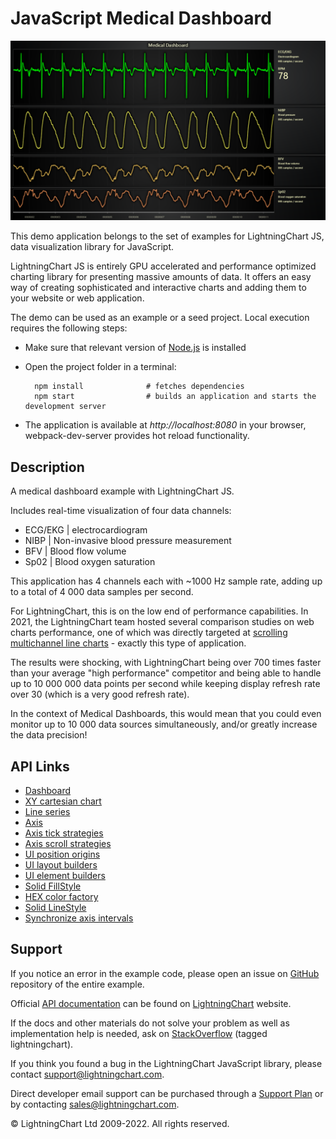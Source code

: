 # JavaScript Medical Dashboard

![JavaScript Medical Dashboard](dashboardMedical-darkGold.png)

This demo application belongs to the set of examples for LightningChart JS, data visualization library for JavaScript.

LightningChart JS is entirely GPU accelerated and performance optimized charting library for presenting massive amounts of data. It offers an easy way of creating sophisticated and interactive charts and adding them to your website or web application.

The demo can be used as an example or a seed project. Local execution requires the following steps:

-   Make sure that relevant version of [Node.js](https://nodejs.org/en/download/) is installed
-   Open the project folder in a terminal:

          npm install              # fetches dependencies
          npm start                # builds an application and starts the development server

-   The application is available at _http://localhost:8080_ in your browser, webpack-dev-server provides hot reload functionality.


## Description

A medical dashboard example with LightningChart JS.

Includes real-time visualization of four data channels:

-   ECG/EKG | electrocardiogram
-   NIBP | Non-invasive blood pressure measurement
-   BFV | Blood flow volume
-   Sp02 | Blood oxygen saturation

This application has 4 channels each with ~1000 Hz sample rate, adding up to a total of 4 000 data samples per second.

For LightningChart, this is on the low end of performance capabilities.
In 2021, the LightningChart team hosted several comparison studies on web charts performance, one of which was directly targeted at [scrolling multichannel line charts](https://lightningchart.com/javascript-charts-performance-comparison/) - exactly this type of application.

The results were shocking, with LightningChart being over 700 times faster than your average "high performance" competitor and being able to handle up to 10 000 000 data points per second while keeping display refresh rate over 30 (which is a very good refresh rate).

In the context of Medical Dashboards, this would mean that you could even monitor up to 10 000 data sources simultaneously, and/or greatly increase the data precision!


## API Links

* [Dashboard]
* [XY cartesian chart]
* [Line series]
* [Axis]
* [Axis tick strategies]
* [Axis scroll strategies]
* [UI position origins]
* [UI layout builders]
* [UI element builders]
* [Solid FillStyle]
* [HEX color factory]
* [Solid LineStyle]
* [Synchronize axis intervals]


## Support

If you notice an error in the example code, please open an issue on [GitHub][0] repository of the entire example.

Official [API documentation][1] can be found on [LightningChart][2] website.

If the docs and other materials do not solve your problem as well as implementation help is needed, ask on [StackOverflow][3] (tagged lightningchart).

If you think you found a bug in the LightningChart JavaScript library, please contact support@lightningchart.com.

Direct developer email support can be purchased through a [Support Plan][4] or by contacting sales@lightningchart.com.

[0]: https://github.com/Arction/
[1]: https://lightningchart.com/lightningchart-js-api-documentation/
[2]: https://lightningchart.com
[3]: https://stackoverflow.com/questions/tagged/lightningchart
[4]: https://lightningchart.com/support-services/

© LightningChart Ltd 2009-2022. All rights reserved.


[Dashboard]: https://lightningchart.com/js-charts/api-documentation/v4.2.0/classes/Dashboard.html
[XY cartesian chart]: https://lightningchart.com/js-charts/api-documentation/v4.2.0/classes/ChartXY.html
[Line series]: https://lightningchart.com/js-charts/api-documentation/v4.2.0/classes/LineSeries.html
[Axis]: https://lightningchart.com/js-charts/api-documentation/v4.2.0/classes/Axis.html
[Axis tick strategies]: https://lightningchart.com/js-charts/api-documentation/v4.2.0/variables/AxisTickStrategies.html
[Axis scroll strategies]: https://lightningchart.com/js-charts/api-documentation/v4.2.0/variables/AxisScrollStrategies.html
[UI position origins]: https://lightningchart.com/js-charts/api-documentation/v4.2.0/variables/UIOrigins.html
[UI layout builders]: https://lightningchart.com/js-charts/api-documentation/v4.2.0/variables/UILayoutBuilders.html
[UI element builders]: https://lightningchart.com/js-charts/api-documentation/v4.2.0/variables/UIElementBuilders.html
[Solid FillStyle]: https://lightningchart.com/js-charts/api-documentation/v4.2.0/classes/SolidFill.html
[HEX color factory]: https://lightningchart.com/js-charts/api-documentation/v4.2.0/functions/ColorHEX.html
[Solid LineStyle]: https://lightningchart.com/js-charts/api-documentation/v4.2.0/classes/SolidLine.html
[Synchronize axis intervals]: https://lightningchart.com/js-charts/api-documentation/v4.2.0/functions/synchronizeAxisIntervals.html

